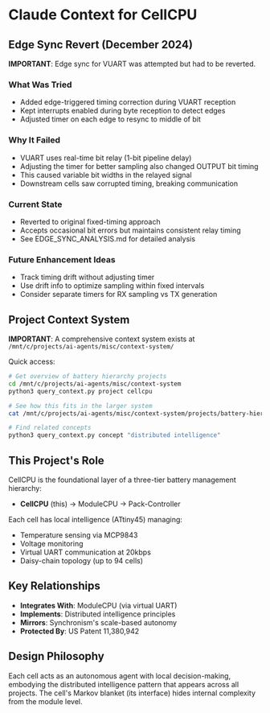 # Claude Context for CellCPU

## Edge Sync Revert (December 2024)

**IMPORTANT**: Edge sync for VUART was attempted but had to be reverted.

### What Was Tried
- Added edge-triggered timing correction during VUART reception
- Kept interrupts enabled during byte reception to detect edges
- Adjusted timer on each edge to resync to middle of bit

### Why It Failed
- VUART uses real-time bit relay (1-bit pipeline delay)
- Adjusting the timer for better sampling also changed OUTPUT bit timing
- This caused variable bit widths in the relayed signal
- Downstream cells saw corrupted timing, breaking communication

### Current State
- Reverted to original fixed-timing approach
- Accepts occasional bit errors but maintains consistent relay timing
- See EDGE_SYNC_ANALYSIS.md for detailed analysis

### Future Enhancement Ideas
- Track timing drift without adjusting timer
- Use drift info to optimize sampling within fixed intervals
- Consider separate timers for RX sampling vs TX generation

## Project Context System

**IMPORTANT**: A comprehensive context system exists at `/mnt/c/projects/ai-agents/misc/context-system/`

Quick access:
```bash
# Get overview of battery hierarchy projects
cd /mnt/c/projects/ai-agents/misc/context-system
python3 query_context.py project cellcpu

# See how this fits in the larger system
cat /mnt/c/projects/ai-agents/misc/context-system/projects/battery-hierarchy.md

# Find related concepts
python3 query_context.py concept "distributed intelligence"
```

## This Project's Role

CellCPU is the foundational layer of a three-tier battery management hierarchy:
- **CellCPU** (this) → ModuleCPU → Pack-Controller

Each cell has local intelligence (ATtiny45) managing:
- Temperature sensing via MCP9843
- Voltage monitoring
- Virtual UART communication at 20kbps
- Daisy-chain topology (up to 94 cells)

## Key Relationships
- **Integrates With**: ModuleCPU (via virtual UART)
- **Implements**: Distributed intelligence principles
- **Mirrors**: Synchronism's scale-based autonomy
- **Protected By**: US Patent 11,380,942

## Design Philosophy
Each cell acts as an autonomous agent with local decision-making, embodying the distributed intelligence pattern that appears across all projects. The cell's Markov blanket (its interface) hides internal complexity from the module level.